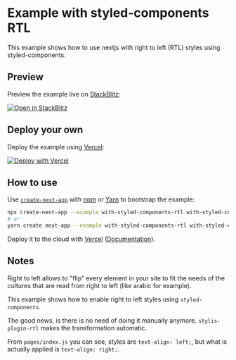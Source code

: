 # Example with styled-components RTL

This example shows how to use nextjs with right to left (RTL) styles using styled-components.

## Preview

Preview the example live on [StackBlitz](http://stackblitz.com/):

[![Open in StackBlitz](https://developer.stackblitz.com/img/open_in_stackblitz.svg)](https://stackblitz.com/github/vercel/next.js/tree/canary/examples/with-styled-components-rtl)

## Deploy your own

Deploy the example using [Vercel](https://vercel.com?utm_source=github&utm_medium=readme&utm_campaign=next-example):

[![Deploy with Vercel](https://vercel.com/button)](https://vercel.com/new/git/external?repository-url=https://github.com/vercel/next.js/tree/canary/examples/with-styled-components-rtl&project-name=with-styled-components-rtl&repository-name=with-styled-components-rtl)

## How to use

Use [`create-next-app`](https://github.com/vercel/next.js/tree/canary/packages/create-next-app) with [npm](https://docs.npmjs.com/cli/init) or [Yarn](https://yarnpkg.com/lang/en/docs/cli/create/) to bootstrap the example:

```bash
npx create-next-app --example with-styled-components-rtl with-styled-components-rtl-app
# or
yarn create next-app --example with-styled-components-rtl with-styled-components-rtl-app
```

Deploy it to the cloud with [Vercel](https://vercel.com/new?utm_source=github&utm_medium=readme&utm_campaign=next-example) ([Documentation](https://nextjs.org/docs/deployment)).

## Notes

Right to left allows to "flip" every element in your site to fit the needs of the cultures that are read from right to left (like arabic for example).

This example shows how to enable right to left styles using `styled-components`.

The good news, is there is no need of doing it manually anymore. `stylis-plugin-rtl` makes the transformation automatic.

From `pages/index.js` you can see, styles are `text-align: left;`, but what is actually applied is `text-align: right;`.
